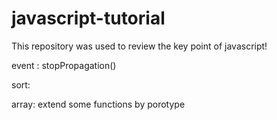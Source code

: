 # javascript-tutorial
This repository was used to review the key point of javascript!

event :  stopPropagation()

sort:

array:  extend some functions by porotype